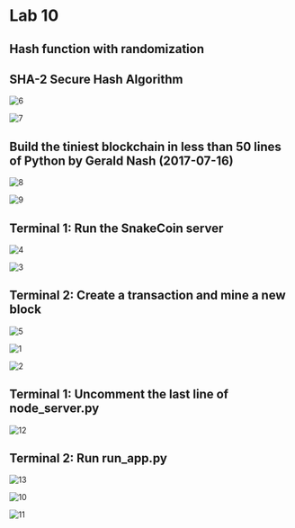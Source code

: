 # Lab 10
## Hash function with randomization
## SHA-2 Secure Hash Algorithm
![6](images/Screenshot(157).png)

![7](images/Screenshot(158).png)

## Build the tiniest blockchain in less than 50 lines of Python by Gerald Nash (2017-07-16)
![8](images/Screenshot(159).png)

![9](images/Screenshot(160).png)

## Terminal 1: Run the SnakeCoin server
![4](images/Screenshot(155).png)

![3](images/Screenshot(154).png)

## Terminal 2: Create a transaction and mine a new block
![5](images/Screenshot(156).png)

![1](images/Screenshot(152).png)

![2](images/Screenshot(153).png)

## Terminal 1: Uncomment the last line of node_server.py
![12](images/Screenshot(163).png)

## Terminal 2: Run run_app.py
![13](images/Screenshot(164).png)

![10](images/Screenshot(161).png)

![11](images/Screenshot(162).png)
